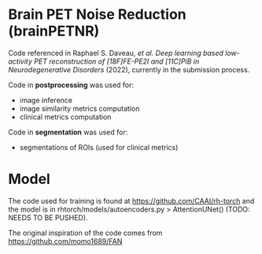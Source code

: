 # Brain PET Noise Reduction (brainPETNR)

Code referenced in Raphael S. Daveau, *et al.* *Deep learning based low-activity PET reconstruction of [18F]FE-PE2I and [11C]PiB in Neurodegenerative Disorders* (2022), currently in the submission process.

Code in **postprocessing** was used for:
- image inference
- image similarity metrics computation
- clinical metrics computation

Code in **segmentation** was used for:
- segmentations of ROIs (used for clinical metrics)

# Model

The code used for training is found at https://github.com/CAAI/rh-torch and the model is in rhtorch/models/autoencoders.py > AttentionUNet() (TODO: NEEDS TO BE PUSHED). 

The original inspiration of the code comes from https://github.com/momo1689/FAN